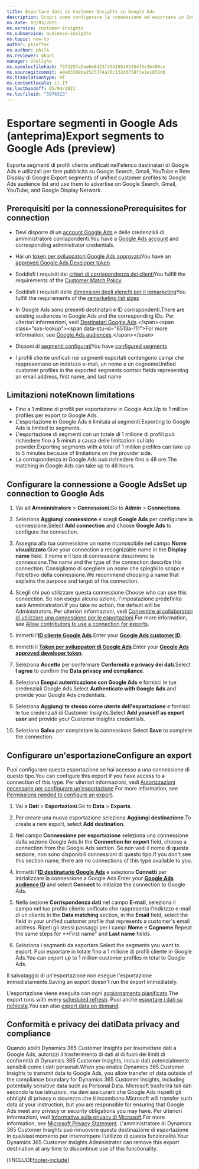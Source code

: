 ```yaml
---
title: Esportare dati di Customer Insights in Google Ads
description: Scopri come configurare la connessione ed esportare in Google Ads.
ms.date: 03/03/2021
ms.service: customer-insights
ms.subservice: audience-insights
ms.topic: how-to
author: pkieffer
ms.author: philk
ms.reviewer: mhart
manager: shellyha
ms.openlocfilehash: 73f3257a3ae6e8423f45410546535df5e3b400ce
ms.sourcegitcommit: e8e03309ba2515374a70c132d0758f3e1e1851d0
ms.translationtype: HT
ms.contentlocale: it-IT
ms.lasthandoff: 05/04/2021
ms.locfileid: "5976323"
---
```

# <a name="export-segments-to-google-ads-preview"></a><span data-ttu-id="6513a-103">Esportare segmenti in Google Ads (anteprima)</span><span class="sxs-lookup"><span data-stu-id="6513a-103">Export segments to Google Ads (preview)</span></span>

<span data-ttu-id="6513a-104">Esporta segmenti di profili cliente unificati nell'elenco destinatari di Google Ads e utilizzali per fare pubblicità su Google Search, Gmail, YouTube e Rete Display di Google.</span><span class="sxs-lookup"><span data-stu-id="6513a-104">Export segments of unified customer profiles to Google Ads audience list and use them to advertise on Google Search, Gmail, YouTube, and Google Display Network.</span></span> 

## <a name="prerequisites-for-connection"></a><span data-ttu-id="6513a-105">Prerequisiti per la connessione</span><span class="sxs-lookup"><span data-stu-id="6513a-105">Prerequisites for connection</span></span>

-   <span data-ttu-id="6513a-106">Devi disporre di un [account Google Ads](https://ads.google.com/) e delle credenziali di amministratore corrispondenti.</span><span class="sxs-lookup"><span data-stu-id="6513a-106">You have a [Google Ads account](https://ads.google.com/) and corresponding administrator credentials.</span></span>
-   <span data-ttu-id="6513a-107">Hai un [token per sviluppatori Google Ads approvato](https://developers.google.com/google-ads/api/docs/first-call/dev-token)</span><span class="sxs-lookup"><span data-stu-id="6513a-107">You have an [approved Google Ads Developer token](https://developers.google.com/google-ads/api/docs/first-call/dev-token)</span></span> 
-   <span data-ttu-id="6513a-108">Soddisfi i requisiti dei [criteri di corrispondenza dei clienti](https://support.google.com/adspolicy/answer/6299717)</span><span class="sxs-lookup"><span data-stu-id="6513a-108">You fulfill the requirements of the [Customer Match Policy](https://support.google.com/adspolicy/answer/6299717)</span></span>
-   <span data-ttu-id="6513a-109">Soddisfi i requisiti delle [dimensioni degli elenchi per il remarketing](https://support.google.com/google-ads/answer/7558048)</span><span class="sxs-lookup"><span data-stu-id="6513a-109">You fulfill the requirements of the [remarketing list sizes](https://support.google.com/google-ads/answer/7558048)</span></span> 

-   <span data-ttu-id="6513a-110">In Google Ads sono presenti destinatari e ID corrispondenti.</span><span class="sxs-lookup"><span data-stu-id="6513a-110">There are existing audiences in Google Ads and the corresponding IDs.</span></span> <span data-ttu-id="6513a-111">Per ulteriori informazioni, vedi [Destinatari Google Ads](https://support.google.com/google-ads/answer/7558048?hl=en#:~:text=Audience%20lists%20is%20a%20section,Display%20Network%20through%20remarketing%20campaigns.).</span><span class="sxs-lookup"><span data-stu-id="6513a-111">For more information, see [Google Ads audiences](https://support.google.com/google-ads/answer/7558048?hl=en#:~:text=Audience%20lists%20is%20a%20section,Display%20Network%20through%20remarketing%20campaigns.).</span></span>
-   <span data-ttu-id="6513a-112">Disponi di [segmenti configurati](segments.md)</span><span class="sxs-lookup"><span data-stu-id="6513a-112">You have [configured segments](segments.md)</span></span>
-   <span data-ttu-id="6513a-113">I profili cliente unificati nei segmenti esportati contengono campi che rappresentano un indirizzo e-mail, un nome e un cognome</span><span class="sxs-lookup"><span data-stu-id="6513a-113">Unified customer profiles in the exported segments contain fields representing an email address, first name, and last name</span></span>

## <a name="known-limitations"></a><span data-ttu-id="6513a-114">Limitazioni note</span><span class="sxs-lookup"><span data-stu-id="6513a-114">Known limitations</span></span>

- <span data-ttu-id="6513a-115">Fino a 1 milione di profili per esportazione in Google Ads.</span><span class="sxs-lookup"><span data-stu-id="6513a-115">Up to 1 million profiles per export to Google Ads.</span></span>
- <span data-ttu-id="6513a-116">L'esportazione in Google Ads è limitata ai segmenti.</span><span class="sxs-lookup"><span data-stu-id="6513a-116">Exporting to Google Ads is limited to segments.</span></span>
- <span data-ttu-id="6513a-117">L'esportazione di segmenti con un totale di 1 milione di profili può richiedere fino a 5 minuti a causa delle limitazioni sul lato provider.</span><span class="sxs-lookup"><span data-stu-id="6513a-117">Exporting segments with a total of 1 million profiles can take up to 5 minutes because of limitations on the provider side.</span></span> 
- <span data-ttu-id="6513a-118">La corrispondenza in Google Ads può richiedere fino a 48 ore.</span><span class="sxs-lookup"><span data-stu-id="6513a-118">The matching in Google Ads can take up to 48 hours.</span></span>

## <a name="set-up-connection-to-google-ads"></a><span data-ttu-id="6513a-119">Configurare la connessione a Google Ads</span><span class="sxs-lookup"><span data-stu-id="6513a-119">Set up connection to Google Ads</span></span>

1. <span data-ttu-id="6513a-120">Vai ad **Amministratore** > **Connessioni**.</span><span class="sxs-lookup"><span data-stu-id="6513a-120">Go to **Admin** > **Connections**.</span></span>

1. <span data-ttu-id="6513a-121">Seleziona **Aggiungi connessione** e scegli **Google Ads** per configurare la connessione.</span><span class="sxs-lookup"><span data-stu-id="6513a-121">Select **Add connection** and choose **Google Ads** to configure the connection.</span></span>

1. <span data-ttu-id="6513a-122">Assegna alla tua connessione un nome riconoscibile nel campo **Nome visualizzato**.</span><span class="sxs-lookup"><span data-stu-id="6513a-122">Give your connection a recognizable name in the **Display name** field.</span></span> <span data-ttu-id="6513a-123">Il nome e il tipo di connessione descrivono la connessione.</span><span class="sxs-lookup"><span data-stu-id="6513a-123">The name and the type of the connection describe this connection.</span></span> <span data-ttu-id="6513a-124">Consigliamo di scegliere un nome che spieghi lo scopo e l'obiettivo della connessione.</span><span class="sxs-lookup"><span data-stu-id="6513a-124">We recommend choosing a name that explains the purpose and target of the connection.</span></span>

1. <span data-ttu-id="6513a-125">Scegli chi può utilizzare questa connessione.</span><span class="sxs-lookup"><span data-stu-id="6513a-125">Choose who can use this connection.</span></span> <span data-ttu-id="6513a-126">Se non esegui alcuna azione, l'impostazione predefinita sarà Amministratori.</span><span class="sxs-lookup"><span data-stu-id="6513a-126">If you take no action, the default will be Administrators.</span></span> <span data-ttu-id="6513a-127">Per ulteriori informazioni, vedi [Consentire ai collaboratori di utilizzare una connessione per le esportazioni](connections.md#allow-contributors-to-use-a-connection-for-exports).</span><span class="sxs-lookup"><span data-stu-id="6513a-127">For more information, see [Allow contributors to use a connection for exports](connections.md#allow-contributors-to-use-a-connection-for-exports).</span></span>

1. <span data-ttu-id="6513a-128">Immetti l'**[ID cliente Google Ads](https://support.google.com/google-ads/answer/1704344)**.</span><span class="sxs-lookup"><span data-stu-id="6513a-128">Enter your **[Google Ads customer ID](https://support.google.com/google-ads/answer/1704344)**.</span></span>

1. <span data-ttu-id="6513a-129">Immetti il **[Token per sviluppatori di Google Ads](https://developers.google.com/google-ads/api/docs/first-call/dev-token)**.</span><span class="sxs-lookup"><span data-stu-id="6513a-129">Enter your **[Google Ads approved developer token](https://developers.google.com/google-ads/api/docs/first-call/dev-token)**.</span></span>

1. <span data-ttu-id="6513a-130">Seleziona **Accetto** per confermare **Conformità e privacy dei dati**.</span><span class="sxs-lookup"><span data-stu-id="6513a-130">Select **I agree** to confirm the **Data privacy and compliance**.</span></span>

1. <span data-ttu-id="6513a-131">Seleziona **Esegui autenticazione con Google Ads** e fornisci le tue credenziali Google Ads.</span><span class="sxs-lookup"><span data-stu-id="6513a-131">Select **Authenticate with Google Ads** and provide your Google Ads credentials.</span></span>

1. <span data-ttu-id="6513a-132">Seleziona **Aggiungi te stesso come utente dell'esportazione** e fornisci le tue credenziali di Customer Insights.</span><span class="sxs-lookup"><span data-stu-id="6513a-132">Select **Add yourself as export user** and provide your Customer Insights credentials.</span></span>

1. <span data-ttu-id="6513a-133">Seleziona **Salva** per completare la connessione.</span><span class="sxs-lookup"><span data-stu-id="6513a-133">Select **Save** to complete the connection.</span></span> 

## <a name="configure-an-export"></a><span data-ttu-id="6513a-134">Configurare un'esportazione</span><span class="sxs-lookup"><span data-stu-id="6513a-134">Configure an export</span></span>

<span data-ttu-id="6513a-135">Puoi configurare questa esportazione se hai accesso a una connessione di questo tipo.</span><span class="sxs-lookup"><span data-stu-id="6513a-135">You can configure this export if you have access to a connection of this type.</span></span> <span data-ttu-id="6513a-136">Per ulteriori informazioni, vedi [Autorizzazioni necessarie per configurare un'esportazione](export-destinations.md#set-up-a-new-export).</span><span class="sxs-lookup"><span data-stu-id="6513a-136">For more information, see [Permissions needed to configure an export](export-destinations.md#set-up-a-new-export).</span></span>

1. <span data-ttu-id="6513a-137">Vai a **Dati** > **Esportazioni**.</span><span class="sxs-lookup"><span data-stu-id="6513a-137">Go to **Data** > **Exports**.</span></span>

1. <span data-ttu-id="6513a-138">Per creare una nuova esportazione seleziona **Aggiungi destinazione**.</span><span class="sxs-lookup"><span data-stu-id="6513a-138">To create a new export, select **Add destination**.</span></span>

1. <span data-ttu-id="6513a-139">Nel campo **Connessione per esportazione** seleziona una connessione dalla sezione Google Ads.</span><span class="sxs-lookup"><span data-stu-id="6513a-139">In the **Connection for export** field, choose a connection from the Google Ads section.</span></span> <span data-ttu-id="6513a-140">Se non vedi il nome di questa sezione, non sono disponibili connessioni di questo tipo.</span><span class="sxs-lookup"><span data-stu-id="6513a-140">If you don't see this section name, there are no connections of this type available to you.</span></span>

1. <span data-ttu-id="6513a-141">Immetti l'**[ID destinatario Google Ads](https://support.google.com/google-ads/answer/7558048?hl=en#:~:text=Audience%20lists%20is%20a%20section,Display%20Network%20through%20remarketing%20campaigns.)** e seleziona **Connetti** per inizializzare la connessione a Google Ads.</span><span class="sxs-lookup"><span data-stu-id="6513a-141">Enter your **[Google Ads audience ID](https://support.google.com/google-ads/answer/7558048?hl=en#:~:text=Audience%20lists%20is%20a%20section,Display%20Network%20through%20remarketing%20campaigns.)** and select **Connect** to initialize the connection to Google Ads.</span></span>

1. <span data-ttu-id="6513a-142">Nella sezione **Corrispondenza dati** nel campo **E-mail**, seleziona il campo nel tuo profilo cliente unificato che rappresenta l'indirizzo e-mail di un cliente.</span><span class="sxs-lookup"><span data-stu-id="6513a-142">In the **Data matching** section, in the **Email** field, select the field in your unified customer profile that represents a customer's email address.</span></span> <span data-ttu-id="6513a-143">Ripeti gli stessi passaggi per i campi **Nome** e **Cognome**.</span><span class="sxs-lookup"><span data-stu-id="6513a-143">Repeat the same steps for \*\*First name" and **Last name** fields.</span></span>

1. <span data-ttu-id="6513a-144">Seleziona i segmenti da esportare.</span><span class="sxs-lookup"><span data-stu-id="6513a-144">Select the segments you want to export.</span></span> <span data-ttu-id="6513a-145">Puoi esportare in totale fino a 1 milione di profili cliente in Google Ads.</span><span class="sxs-lookup"><span data-stu-id="6513a-145">You can export up to 1 million customer profiles in total to Google Ads.</span></span>

<span data-ttu-id="6513a-146">Il salvataggio di un'esportazione non esegue l'esportazione immediatamente.</span><span class="sxs-lookup"><span data-stu-id="6513a-146">Saving an export doesn't run the export immediately.</span></span>

<span data-ttu-id="6513a-147">L'esportazione viene eseguita con ogni [aggiornamento pianificato](system.md#schedule-tab).</span><span class="sxs-lookup"><span data-stu-id="6513a-147">The export runs with every [scheduled refresh](system.md#schedule-tab).</span></span> <span data-ttu-id="6513a-148">Puoi anche [esportare i dati su richiesta](export-destinations.md#run-exports-on-demand).</span><span class="sxs-lookup"><span data-stu-id="6513a-148">You can also [export data on demand](export-destinations.md#run-exports-on-demand).</span></span> 

## <a name="data-privacy-and-compliance"></a><span data-ttu-id="6513a-149">Conformità e privacy dei dati</span><span class="sxs-lookup"><span data-stu-id="6513a-149">Data privacy and compliance</span></span>

<span data-ttu-id="6513a-150">Quando abiliti Dynamics 365 Customer Insights per trasmettere dati a Google Ads, autorizzi il trasferimento di dati al di fuori dei limiti di conformità di Dynamics 365 Customer Insights, inclusi dati potenzialmente sensibili come i dati personali.</span><span class="sxs-lookup"><span data-stu-id="6513a-150">When you enable Dynamics 365 Customer Insights to transmit data to Google Ads, you allow transfer of data outside of the compliance boundary for Dynamics 365 Customer Insights, including potentially sensitive data such as Personal Data.</span></span> <span data-ttu-id="6513a-151">Microsoft trasferirà tali dati secondo le tue istruzioni, ma devi assicurarti che Google Ads rispetti gli obblighi di privacy o sicurezza che ti incombono.</span><span class="sxs-lookup"><span data-stu-id="6513a-151">Microsoft will transfer such data at your instruction, but you are responsible for ensuring that Google Ads meet any privacy or security obligations you may have.</span></span> <span data-ttu-id="6513a-152">Per ulteriori informazioni, vedi [Informativa sulla privacy di Microsoft](https://go.microsoft.com/fwlink/?linkid=396732).</span><span class="sxs-lookup"><span data-stu-id="6513a-152">For more information, see [Microsoft Privacy Statement](https://go.microsoft.com/fwlink/?linkid=396732).</span></span>
<span data-ttu-id="6513a-153">L'amministratore di Dynamics 365 Customer Insights può rimuovere questa destinazione di esportazione in qualsiasi momento per interrompere l'utilizzo di questa funzionalità.</span><span class="sxs-lookup"><span data-stu-id="6513a-153">Your Dynamics 365 Customer Insights Administrator can remove this export destination at any time to discontinue use of this functionality.</span></span>


[!INCLUDE[footer-include](../includes/footer-banner.md)]
